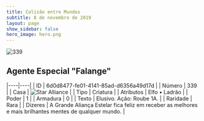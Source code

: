 ```yaml
---
title: Colisão entre Mundos
subtitle: 8 de novembro de 2019
layout: page
show_sidebar: false
hero_image: hero.png
---
```


![339](https://cdn.keyforgegame.com/media/card_front/pt/452_339_Q29W256XC6QP_pt.png)

## Agente Especial "Falange"

|----|----|
| ID | 6d0d8477-fe01-4141-85ad-d6356a49d17d |
| Número | 339 |
| Casa | ![Star Alliance](https://archonarcana.com/images/thumb/7/7d/Star_Alliance.png/22px-Star_Alliance.png "Aliança Estelar") |
| Tipo | Criatura |
| Atributos | Elfo • Ladrão |
| Poder | 1 |
| Armadura | 0 |
| Texto | Elusivo.  Ação: Roube 1A. |
| Raridade | Rara |
| Dizeres | A Grande Aliança Estelar fica feliz em receber  as melhores e mais brilhantes mentes  de qualquer mundo. |

